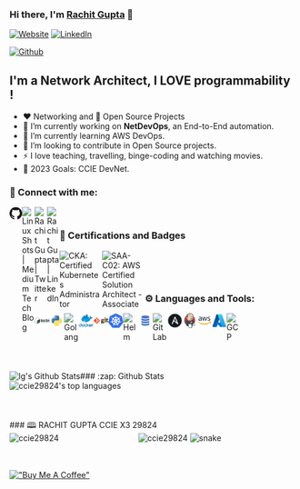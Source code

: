 ### Hi there, I'm [Rachit Gupta][website] 👋

[![Website](https://img.shields.io/website?label=S4U.IN&style=for-the-badge&url=https://s4u.in)](https://s4u.in)
[![LinkedIn](https://img.shields.io/badge/Connect%20me-%230077B5.svg?&color=grey&style=for-the-badge&logo=linkedin&logoColor=white)][linkedin]
<!--[![LinkedIn](https://img.shields.io/badge/Connect%20me-%230077B5.svg?&style=for-the-badge&logo=linkedin&logoColor=white")][linkedin]-->
<!--[![Twitter Follow](https://img.shields.io/twitter/follow/ccie29824?color=1DA1F2&logo=twitter&style=for-the-badge)](https://twitter.com/intent/follow?original_referer=https%3A%2F%2Fgithub.com%2Fccie29824&screen_name=ccie29824)-->
[![Github](https://img.shields.io/github/followers/ccie29824?label=Follow&style=social)](https://github.com/ccie29824)

## I'm a Network Architect, I LOVE programmability !

- :heart: Networking and :handshake: Open Source Projects
- 🔭 I’m currently working on **NetDevOps**, an End-to-End automation.
- 🌱 I’m currently learning AWS DevOps.
- 👯 I’m looking to contribute in Open Source projects.
- :zap: I love teaching, travelling, binge-coding and watching movies.
- 🥅 2023 Goals: CCIE DevNet.

### :handshake: Connect with me:

[<img align="left" alt="GitHub" width="22px" src="https://raw.githubusercontent.com/github/explore/78df643247d429f6cc873026c0622819ad797942/topics/github/github.png" />][website]
[<img align="left" alt="Linux Shots | Medium Tech Blog" width="22px" src="https://cdn.jsdelivr.net/npm/simple-icons@6.0.0/icons/medium.svg" />][Medium]
[<img align="left" alt="Rachit Gupta | Twitter" width="22px" src="https://cdn.jsdelivr.net/npm/simple-icons@6.0.0/icons/twitter.svg" />][twitter]
[<img align="left" alt="Rachit Gupta | LinkedIn" width="22px" src="https://cdn.jsdelivr.net/npm/simple-icons@6.0.0/icons/linkedin.svg" />][linkedin]
<br />

### :1st_place_medal: Certifications and Badges

[<img align="left" alt="CKA: Certified Kubernetes Administrator" width="75px" src="https://images.credly.com/images/8b8ed108-e77d-4396-ac59-2504583b9d54/cka_from_cncfsite__281_29.png"/>](https://www.credly.com/badges/97a58602-5d58-41d1-8214-cc73dcbabc0c/public_url)

[<img align="left" alt="SAA-C02: AWS Certified Solution Architect - Associate" width="75px" src="https://images.credly.com/size/680x680/images/0e284c3f-5164-4b21-8660-0d84737941bc/image.png"/>](https://www.credly.com/badges/a653f9b5-0b2e-434d-b248-7579fe7df41f/public_url)

<br /><br /><br />

### :gear: Languages and Tools:

[<img align="left" alt="BASH" width="26px" src="https://raw.githubusercontent.com/github/explore/80688e429a7d4ef2fca1e82350fe8e3517d3494d/topics/bash/bash.png" />](https://www.gnu.org/software/bash)
[<img align="left" alt="Python" width="26px" src="https://raw.githubusercontent.com/github/explore/80688e429a7d4ef2fca1e82350fe8e3517d3494d/topics/python/python.png" />](https://www.python.org/)
[<img align="left" alt="Golang" width="26px" src="https://cdn.jsdelivr.net/npm/simple-icons@6.0.0/icons/go.svg" />](https://go.dev/)
[<img align="left" alt="Docker" width="26px" src="https://raw.githubusercontent.com/github/explore/80688e429a7d4ef2fca1e82350fe8e3517d3494d/topics/docker/docker.png" />](https://www.docker.com)
[<img align="left" alt="Git" width="26px" src="https://raw.githubusercontent.com/github/explore/e94815998e4e0713912fed477a1f346ec04c3da2/topics/git/git.png" />](https://git-scm.com/)
[<img align="left" alt="Kubernetes" width="26px" src="https://raw.githubusercontent.com/github/explore/80688e429a7d4ef2fca1e82350fe8e3517d3494d/topics/kubernetes/kubernetes.png" />](https://kubernetes.io/)
[<img align="left" alt="Helm" width="26px" src="https://avatars.githubusercontent.com/u/15859888?s=200&v=4" />](https://helm.sh/)
[<img align="left" alt="SQL" width="26px" src="https://raw.githubusercontent.com/github/explore/80688e429a7d4ef2fca1e82350fe8e3517d3494d/topics/sql/sql.png" />](https://en.wikipedia.org/wiki/SQL)
[<img align="left" alt="GitLab" width="26px" src="https://about.gitlab.com/images/press/press-kit-icon.svg" />](https://about.gitlab.com)
[<img align="left" alt="Ansible" width="26px" src="https://raw.githubusercontent.com/github/explore/80688e429a7d4ef2fca1e82350fe8e3517d3494d/topics/ansible/ansible.png" />](https://www.ansible.com)
[<img align="left" alt="Jenkins" width="26px" src="https://raw.githubusercontent.com/github/explore/4546263bd5739353083c33dada43f8f31e7d1fd6/topics/jenkins/jenkins.png" />](https://jenkins.io)
[<img align="left" alt="AWS" width="26px" src="https://raw.githubusercontent.com/github/explore/fbceb94436312b6dacde68d122a5b9c7d11f9524/topics/aws/aws.png" />](https://aws.amazon.com/)
[<img align="left" alt="Azure" width="26px" src="https://raw.githubusercontent.com/github/explore/80688e429a7d4ef2fca1e82350fe8e3517d3494d/topics/azure/azure.png" />](https://azure.microsoft.com/)
[<img align="left" alt="GCP" width="26px" src="https://avatars.githubusercontent.com/u/2810941?s=200&v=4" />](https://cloud.google.com/)

<!--
[<img align="left" alt="Atom" width="26px" src="https://raw.githubusercontent.com/github/explore/80688e429a7d4ef2fca1e82350fe8e3517d3494d/topics/atom/atom.png" />](https://atom.io)
[<img align="left" alt="MongoDB" width="26px" src="https://raw.githubusercontent.com/github/explore/80688e429a7d4ef2fca1e82350fe8e3517d3494d/topics/jenkins/jenkins.png" />][webdevplaylist]
[<img align="left" alt="Git" width="26px" src="https://raw.githubusercontent.com/github/explore/80688e429a7d4ef2fca1e82350fe8e3517d3494d/topics/git/git.png" />][webdevplaylist]
[<img align="left" alt="GitHub" width="26px" src="https://raw.githubusercontent.com/github/explore/78df643247d429f6cc873026c0622819ad797942/topics/github/github.png" />][webdevplaylist]
[<img align="left" alt="Terminal" width="26px" src="https://raw.githubusercontent.com/github/explore/80688e429a7d4ef2fca1e82350fe8e3517d3494d/topics/terminal/terminal.png" />][webdevplaylist]
-->
<br />
<br />
<br />
<br />
<br />
<br />
### :zap: Github Stats
 <img align="left" alt="
 lg's Github Stats" src="https://github-readme-stats.ccie29824.vercel.app/api?username=ccie29824&show_icons=true&hide_border=true&count_private=true" />
</br>
<img align="left" alt="ccie29824's top languages" src="https://github-language-stats-psi.vercel.app/api/top-langs?username=ccie29824&count=5&fork=false" />
</br>
</br>
</br>
</br>
### 🕮 RACHIT GUPTA CCIE X3 29824
<div>
  <img width="45%" align="left" src="https://github-readme-stats.vercel.app/api/top-langs?username=ccie29824&show_icons=true&locale=en&layout=compact" alt="ccie29824" />
  <img width="50%" src="https://github-readme-streak-stats.herokuapp.com/?user=ccie29824&" alt="ccie29824" />
  <img  src="https://github.com/ccie29824/Resources/blob/main/grid-snake.svg"
       alt="snake" /></a>
</div>

</br>
</br>

[!["Buy Me A Coffee"](https://www.buymeacoffee.com/assets/img/custom_images/orange_img.png)](https://www.buymeacoffee.com/rachitg)


<!--
### :zap: Languages Used:

[![Top Langs](https://github-readme-stats.vercel.app/api/top-langs/?username=ccie29824&layout=compact)](https://github.com/ccie29824/github-readme-stats)
-->

[website]: https://github.com/ccie29824
[twitter]: https://twitter.com/ccie29824
[medium]: https://medium.com/rachitgg
[linkedin]: https://in.linkedin.com/in/ccie29824
